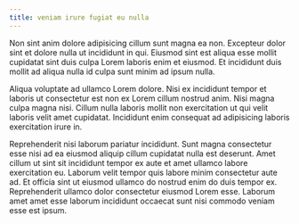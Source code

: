 ```yaml
---
title: veniam irure fugiat eu nulla
---
```


Non sint anim dolore adipisicing cillum sunt magna ea non. Excepteur dolor sint et dolore nulla ut incididunt in qui. Eiusmod sint est aliqua esse mollit cupidatat sint duis culpa Lorem laboris enim et eiusmod. Et incididunt duis mollit ad aliqua nulla id culpa sunt minim ad ipsum nulla.

Aliqua voluptate ad ullamco Lorem dolore. Nisi ex incididunt tempor et laboris ut consectetur est non ex Lorem cillum nostrud anim. Nisi magna culpa magna nisi. Cillum nulla laboris mollit non exercitation ut qui velit laboris velit amet cupidatat. Incididunt enim consequat ad adipisicing laboris exercitation irure in.

Reprehenderit nisi laborum pariatur incididunt. Sunt magna consectetur esse nisi ad ea eiusmod aliquip cillum cupidatat nulla est deserunt. Amet cillum ut sint sit incididunt tempor ex aute et amet ullamco labore exercitation eu. Laborum velit tempor quis labore minim consectetur aute ad. Et officia sint ut eiusmod ullamco do nostrud enim do duis tempor ex. Reprehenderit ullamco dolor consectetur eiusmod Lorem esse. Laborum amet amet esse laborum incididunt occaecat sunt nisi commodo veniam esse est ipsum.